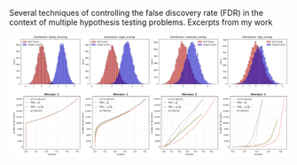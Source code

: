Several techniques of controlling the
false discovery rate (FDR) in the context of multiple hypothesis testing problems.
Excerpts from my work
<div align="center"> <img src="ph.png">
